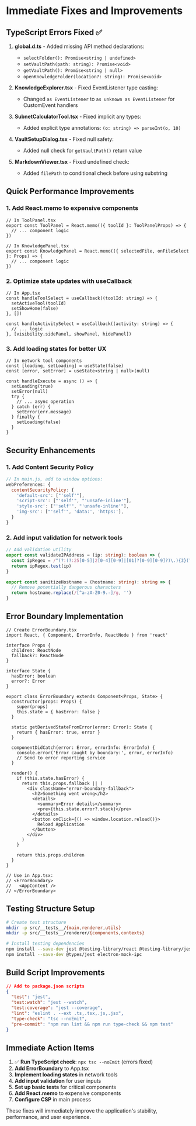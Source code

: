 # Immediate Fixes and Improvements

## TypeScript Errors Fixed ✅

1. **global.d.ts** - Added missing API method declarations:
   - `selectFolder(): Promise<string | undefined>`
   - `setVaultPath(path: string): Promise<void>`
   - `getVaultPath(): Promise<string | null>`
   - `openKnowledgeFolder(location?: string): Promise<void>`

2. **KnowledgeExplorer.tsx** - Fixed EventListener type casting:
   - Changed `as EventListener` to `as unknown as EventListener` for CustomEvent handlers

3. **SubnetCalculatorTool.tsx** - Fixed implicit any types:
   - Added explicit type annotations: `(o: string) => parseInt(o, 10)`

4. **VaultSetupDialog.tsx** - Fixed null safety:
   - Added null check for `getVaultPath()` return value

5. **MarkdownViewer.tsx** - Fixed undefined check:
   - Added `filePath` to conditional check before using substring

## Quick Performance Improvements

### 1. Add React.memo to expensive components

```tsx
// In ToolPanel.tsx
export const ToolPanel = React.memo(({ toolId }: ToolPanelProps) => {
  // ... component logic
})

// In KnowledgePanel.tsx  
export const KnowledgePanel = React.memo(({ selectedFile, onFileSelect }: Props) => {
  // ... component logic
})
```

### 2. Optimize state updates with useCallback

```tsx
// In App.tsx
const handleToolSelect = useCallback((toolId: string) => {
  setActiveTool(toolId)
  setShowHome(false)
}, [])

const handleActivitySelect = useCallback((activity: string) => {
  // ... logic
}, [visibility.sidePanel, showPanel, hidePanel])
```

### 3. Add loading states for better UX

```tsx
// In network tool components
const [loading, setLoading] = useState(false)
const [error, setError] = useState<string | null>(null)

const handleExecute = async () => {
  setLoading(true)
  setError(null)
  try {
    // ... async operation
  } catch (err) {
    setError(err.message)
  } finally {
    setLoading(false)
  }
}
```

## Security Enhancements

### 1. Add Content Security Policy

```javascript
// In main.js, add to window options:
webPreferences: {
  contentSecurityPolicy: {
    'default-src': ["'self'"],
    'script-src': ["'self'", "'unsafe-inline'"],
    'style-src': ["'self'", "'unsafe-inline'"],
    'img-src': ["'self'", 'data:', 'https:'],
  }
}
```

### 2. Add input validation for network tools

```typescript
// Add validation utility
export const validateIPAddress = (ip: string): boolean => {
  const ipRegex = /^(?:(?:25[0-5]|2[0-4][0-9]|[01]?[0-9][0-9]?)\.){3}(?:25[0-5]|2[0-4][0-9]|[01]?[0-9][0-9]?)$/
  return ipRegex.test(ip)
}

export const sanitizeHostname = (hostname: string): string => {
  // Remove potentially dangerous characters
  return hostname.replace(/[^a-zA-Z0-9.-]/g, '')
}
```

## Error Boundary Implementation

```tsx
// Create ErrorBoundary.tsx
import React, { Component, ErrorInfo, ReactNode } from 'react'

interface Props {
  children: ReactNode
  fallback?: ReactNode
}

interface State {
  hasError: boolean
  error?: Error
}

export class ErrorBoundary extends Component<Props, State> {
  constructor(props: Props) {
    super(props)
    this.state = { hasError: false }
  }

  static getDerivedStateFromError(error: Error): State {
    return { hasError: true, error }
  }

  componentDidCatch(error: Error, errorInfo: ErrorInfo) {
    console.error('Error caught by boundary:', error, errorInfo)
    // Send to error reporting service
  }

  render() {
    if (this.state.hasError) {
      return this.props.fallback || (
        <div className="error-boundary-fallback">
          <h2>Something went wrong</h2>
          <details>
            <summary>Error details</summary>
            <pre>{this.state.error?.stack}</pre>
          </details>
          <button onClick={() => window.location.reload()}>
            Reload Application
          </button>
        </div>
      )
    }

    return this.props.children
  }
}

// Use in App.tsx:
// <ErrorBoundary>
//   <AppContent />
// </ErrorBoundary>
```

## Testing Structure Setup

```bash
# Create test structure
mkdir -p src/__tests__/{main,renderer,utils}
mkdir -p src/__tests__/renderer/{components,contexts}

# Install testing dependencies
npm install --save-dev jest @testing-library/react @testing-library/jest-dom
npm install --save-dev @types/jest electron-mock-ipc
```

## Build Script Improvements

```json
// Add to package.json scripts
{
  "test": "jest",
  "test:watch": "jest --watch",
  "test:coverage": "jest --coverage",
  "lint": "eslint . --ext .ts,.tsx,.js,.jsx",
  "type-check": "tsc --noEmit",
  "pre-commit": "npm run lint && npm run type-check && npm test"
}
```

## Immediate Action Items

1. ✅ **Run TypeScript check**: `npx tsc --noEmit` (errors fixed)
2. **Add ErrorBoundary** to App.tsx
3. **Implement loading states** in network tools
4. **Add input validation** for user inputs
5. **Set up basic tests** for critical components
6. **Add React.memo** to expensive components
7. **Configure CSP** in main process

These fixes will immediately improve the application's stability, performance, and user experience.